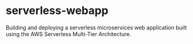 # serverless-webapp
Building and deploying a serverless microservices web application built using the AWS Serverless Multi-Tier Architecture.
